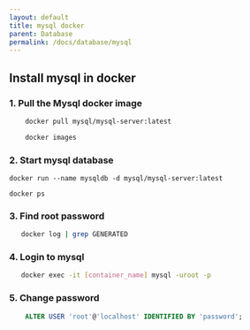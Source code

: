 ```yaml
---
layout: default
title: mysql docker
parent: Database
permalink: /docs/database/mysql
---
```


## Install mysql in docker

### 1. Pull the Mysql docker image

```bash
    docker pull mysql/mysql-server:latest

    docker images
```


### 2. Start mysql database

    docker run --name mysqldb -d mysql/mysql-server:latest

    docker ps

### 3. Find root password

```bash
   docker log | grep GENERATED
```

### 4. Login to mysql

```bash
   docker exec -it [container_name] mysql -uroot -p
```

### 5. Change password

```sql
    ALTER USER 'root'@'localhost' IDENTIFIED BY 'password';
```

